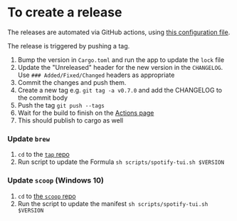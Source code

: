 # To create a release

The releases are automated via GitHub actions, using [this configuration file](https://github.com/Rigellute/spotify-tui/blob/master/.github/workflows/cd.yml).

The release is triggered by pushing a tag.

1. Bump the version in `Cargo.toml` and run the app to update the `lock` file
1. Update the "Unreleased" header for the new version in the `CHANGELOG`. Use `### Added/Fixed/Changed` headers as appropriate
1. Commit the changes and push them.
1. Create a new tag e.g. `git tag -a v0.7.0` and add the CHANGELOG to the commit body
1. Push the tag `git push --tags`
1. Wait for the build to finish on the [Actions page](https://github.com/Rigellute/spotify-tui/actions)
1. This should publish to cargo as well

### Update `brew`

1. `cd` to the [`tap` repo](https://github.com/Rigellute/homebrew-tap)
1. Run script to update the Formula `sh scripts/spotify-tui.sh $VERSION`

### Update `scoop` (Windows 10)

1. `cd` to [the `scoop` repo](https://github.com/Rigellute/scoop-bucket)
1. Run the script to update the manifest `sh scripts/spotify-tui.sh $VERSION`